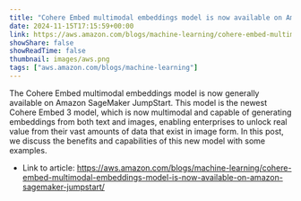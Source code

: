 ```yaml
---
title: "Cohere Embed multimodal embeddings model is now available on Amazon SageMaker JumpStart"
date: 2024-11-15T17:15:59+00:00
link: https://aws.amazon.com/blogs/machine-learning/cohere-embed-multimodal-embeddings-model-is-now-available-on-amazon-sagemaker-jumpstart/
showShare: false
showReadTime: false
thumbnail: images/aws.png
tags: ["aws.amazon.com/blogs/machine-learning"]
---
```

The Cohere Embed multimodal embeddings model is now generally available on Amazon SageMaker JumpStart. This model is the newest Cohere Embed 3 model, which is now multimodal and capable of generating embeddings from both text and images, enabling enterprises to unlock real value from their vast amounts of data that exist in image form. In this post, we discuss the benefits and capabilities of this new model with some examples.

- Link to article: https://aws.amazon.com/blogs/machine-learning/cohere-embed-multimodal-embeddings-model-is-now-available-on-amazon-sagemaker-jumpstart/